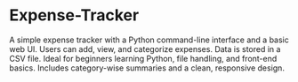 # Expense-Tracker
A simple expense tracker with a Python command-line interface and a basic web UI. Users can add, view, and categorize expenses. Data is stored in a CSV file. Ideal for beginners learning Python, file handling, and front-end basics. Includes category-wise summaries and a clean, responsive design.
